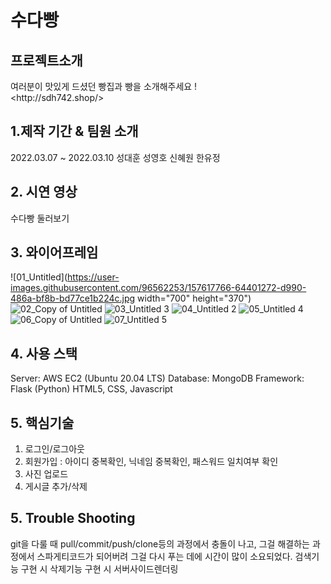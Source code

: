 # 수다빵
<h2>프로젝트소개</h2>
여러분이 맛있게 드셨던 빵집과 빵을 소개해주세요 !<br>
&lt;http://sdh742.shop/&gt;

<h2>1.제작 기간 & 팀원 소개</h2>
2022.03.07 ~ 2022.03.10
성대훈
성영호
신혜원
한유정
<h2>2. 시연 영상</h2>
수다빵 둘러보기

<h2>3. 와이어프레임</h2>

![01_Untitled](https://user-images.githubusercontent.com/96562253/157617766-64401272-d990-486a-bf8b-bd77ce1b224c.jpg width="700" height="370")
![02_Copy of Untitled](https://user-images.githubusercontent.com/96562253/157617775-3fc812eb-f31e-4887-b2a3-61079ef23b17.jpg)
![03_Untitled 3](https://user-images.githubusercontent.com/96562253/157617777-73ecdbcc-61df-4617-b4b0-7ff6fdba97c6.jpg)
![04_Untitled 2](https://user-images.githubusercontent.com/96562253/157617780-bfa78527-f773-4c92-a481-ad0a04feb71d.jpg)
![05_Untitled 4](https://user-images.githubusercontent.com/96562253/157617782-156c9060-d325-4606-85a9-b3cbc8654344.jpg)
![06_Copy of Untitled](https://user-images.githubusercontent.com/96562253/157617784-4ed6e5ce-2d4c-49da-bbfa-87696ea01d37.jpg)
![07_Untitled 5](https://user-images.githubusercontent.com/96562253/157617788-909823a4-d708-424a-ad78-539a5bad7671.jpg)

<h2>4. 사용 스택</h2>
Server: AWS EC2 (Ubuntu 20.04 LTS)
Database: MongoDB
Framework: Flask (Python)
HTML5, CSS, Javascript

<h2>5. 핵심기술</h2>
<ol>
<li>로그인/로그아웃
<li>회원가입 : 아이디 중복확인, 닉네임 중복확인, 패스워드 일치여부 확인
<li>사진 업로드
<li>게시글 추가/삭제
</ol>

<h2>5. Trouble Shooting</h2>
git을 다룰 때 pull/commit/push/clone등의 과정에서 충돌이 나고, 그걸 해결하는 과정에서 스파게티코드가 되어버려 그걸 다시 푸는 데에 시간이 많이 소요되었다.
검색기능 구현 시 
삭제기능 구현 시
서버사이드렌더링
